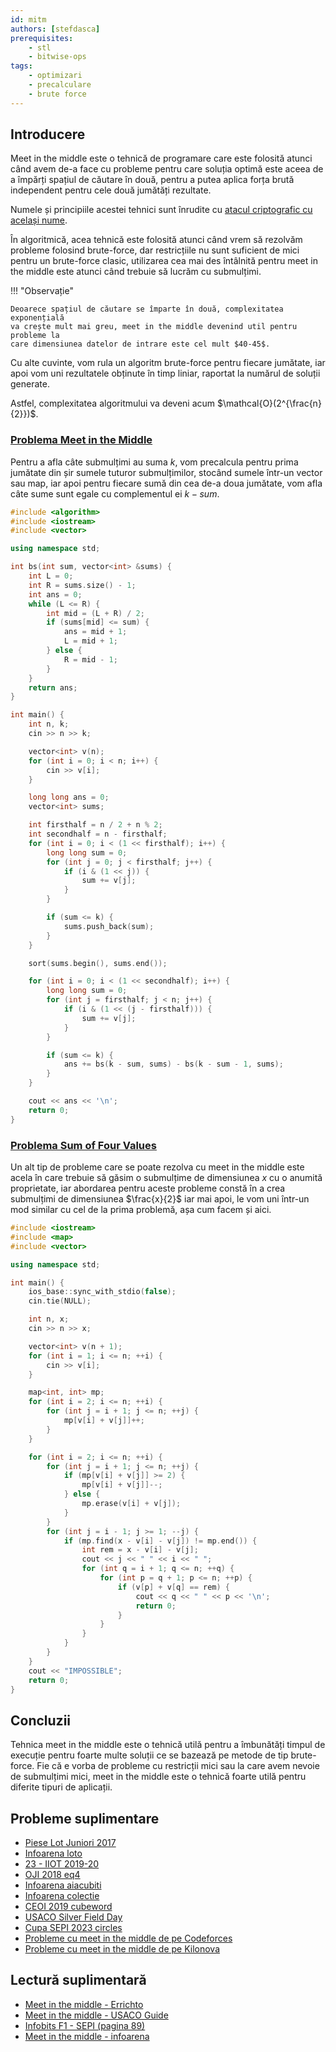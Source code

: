 ```yaml
---
id: mitm
authors: [stefdasca]
prerequisites:
    - stl
    - bitwise-ops
tags:
    - optimizari
    - precalculare
    - brute force
---
```


## Introducere

Meet in the middle este o tehnică de programare care este folosită atunci când
avem de-a face cu probleme pentru care soluția optimă este aceea de a împărți
spațiul de căutare în două, pentru a putea aplica forța brută independent pentru
cele două jumătăți rezultate.

Numele și principiile acestei tehnici sunt înrudite cu [atacul criptografic cu
același nume](https://en.wikipedia.org/wiki/Meet-in-the-middle_attack).

În algoritmică, acea tehnică este folosită atunci când vrem să rezolvăm probleme
folosind brute-force, dar restricțiile nu sunt suficient de mici pentru un
brute-force clasic, utilizarea cea mai des întâlnită pentru meet in the middle
este atunci când trebuie să lucrăm cu submulțimi.

!!! "Observație"

    Deoarece spațiul de căutare se împarte în două, complexitatea exponențială
    va crește mult mai greu, meet in the middle devenind util pentru probleme la
    care dimensiunea datelor de intrare este cel mult $40-45$.

Cu alte cuvinte, vom rula un algoritm brute-force pentru fiecare jumătate, iar
apoi vom uni rezultatele obținute în timp liniar, raportat la numărul de soluții
generate.

Astfel, complexitatea algoritmului va deveni acum $\mathcal{O}(2^{\frac{n}{2}})$.

### [Problema Meet in the Middle](https://cses.fi/problemset/task/1628/)

Pentru a afla câte submulțimi au suma $k$, vom precalcula pentru prima jumătate
din șir sumele tuturor submulțimilor, stocând sumele într-un vector sau map, iar
apoi pentru fiecare sumă din cea de-a doua jumătate, vom afla câte sume sunt
egale cu complementul ei $k - sum$.

```cpp
#include <algorithm>
#include <iostream>
#include <vector>

using namespace std;

int bs(int sum, vector<int> &sums) {
    int L = 0;
    int R = sums.size() - 1;
    int ans = 0;
    while (L <= R) {
        int mid = (L + R) / 2;
        if (sums[mid] <= sum) {
            ans = mid + 1;
            L = mid + 1;
        } else {
            R = mid - 1;
        }
    }
    return ans;
}

int main() {
    int n, k;
    cin >> n >> k;

    vector<int> v(n);
    for (int i = 0; i < n; i++) {
        cin >> v[i];
    }

    long long ans = 0;
    vector<int> sums;

    int firsthalf = n / 2 + n % 2;
    int secondhalf = n - firsthalf;
    for (int i = 0; i < (1 << firsthalf); i++) {
        long long sum = 0;
        for (int j = 0; j < firsthalf; j++) {
            if (i & (1 << j)) {
                sum += v[j];
            }
        }

        if (sum <= k) {
            sums.push_back(sum);
        }
    }

    sort(sums.begin(), sums.end());

    for (int i = 0; i < (1 << secondhalf); i++) {
        long long sum = 0;
        for (int j = firsthalf; j < n; j++) {
            if (i & (1 << (j - firsthalf))) {
                sum += v[j];
            }
        }

        if (sum <= k) {
            ans += bs(k - sum, sums) - bs(k - sum - 1, sums);
        }
    }

    cout << ans << '\n';
    return 0;
}
```

### [Problema Sum of Four Values](https://cses.fi/problemset/task/1642/)

Un alt tip de probleme care se poate rezolva cu meet in the middle este acela în
care trebuie să găsim o submulțime de dimensiunea $x$ cu o anumită proprietate,
iar abordarea pentru aceste probleme constă în a crea submulțimi de dimensiunea
$\frac{x}{2}$ iar mai apoi, le vom uni într-un mod similar cu cel de la prima
problemă, așa cum facem și aici.

```cpp
#include <iostream>
#include <map>
#include <vector>

using namespace std;

int main() {
    ios_base::sync_with_stdio(false);
    cin.tie(NULL);

    int n, x;
    cin >> n >> x;

    vector<int> v(n + 1);
    for (int i = 1; i <= n; ++i) {
        cin >> v[i];
    }

    map<int, int> mp;
    for (int i = 2; i <= n; ++i) {
        for (int j = i + 1; j <= n; ++j) {
            mp[v[i] + v[j]]++;
        }
    }

    for (int i = 2; i <= n; ++i) {
        for (int j = i + 1; j <= n; ++j) {
            if (mp[v[i] + v[j]] >= 2) {
                mp[v[i] + v[j]]--;
            } else {
                mp.erase(v[i] + v[j]);
            }
        }
        for (int j = i - 1; j >= 1; --j) {
            if (mp.find(x - v[i] - v[j]) != mp.end()) {
                int rem = x - v[i] - v[j];
                cout << j << " " << i << " ";
                for (int q = i + 1; q <= n; ++q) {
                    for (int p = q + 1; p <= n; ++p) {
                        if (v[p] + v[q] == rem) {
                            cout << q << " " << p << '\n';
                            return 0;
                        }
                    }
                }
            }
        }
    }
    cout << "IMPOSSIBLE";
    return 0;
}
```

## Concluzii

Tehnica meet in the middle este o tehnică utilă pentru a îmbunătăți timpul de
execuție pentru foarte multe soluții ce se bazează pe metode de tip brute-force.
Fie că e vorba de probleme cu restricții mici sau la care avem nevoie de
submulțimi mici, meet in the middle este o tehnică foarte utilă pentru diferite
tipuri de aplicații.

## Probleme suplimentare

- [Piese Lot Juniori 2017](https://kilonova.ro/problems/1691)
- [Infoarena loto](https://www.infoarena.ro/problema/loto)
- [23 - IIOT 2019-20](https://kilonova.ro/problems/1613/)
- [OJI 2018 eq4](https://kilonova.ro/problems/901)
- [Infoarena aiacubiti](https://www.infoarena.ro/problema/aiacubiti)
- [Infoarena colectie](https://infoarena.ro/problema/colectie)
- [CEOI 2019 cubeword](https://codeforces.com/contest/1192/problem/C)
- [USACO Silver Field
  Day](https://usaco.org/index.php?page=viewproblem2&cpid=1327)
- [Cupa SEPI 2023 circles](https://kilonova.ro/problems/990)
- [Probleme cu meet in the middle de pe
  Codeforces](https://codeforces.com/problemset?tags=meet-in-the-middle)
- [Probleme cu meet in the middle de pe Kilonova](https://kilonova.ro/tags/348)

## Lectură suplimentară

- [Meet in the middle - Errichto](https://codeforces.com/blog/entry/95571)
- [Meet in the middle - USACO
  Guide](https://usaco.guide/gold/meet-in-the-middle?lang=cpp)
- [Infobits F1 - SEPI (pagina
  89)](https://sepi.ro/assets/upload-file/infobits-f1.pdf)
- [Meet in the middle -
  infoarena](https://www.infoarena.ro/blog/meet-in-the-middle)
